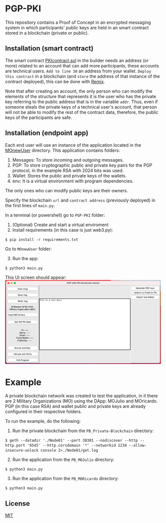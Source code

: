 # PGP-PKI

This repository contains a Proof of Concept in an encrypted messaging system in which participants' public keys are held in an smart contract stored in a blockchain (private or public).

## Installation (smart contract)

The smart contract [PKIcontract.sol](https://github.com/julio-cesar-leitao/PGP-PKI/blob/main/PKIcontract.sol) in the builder needs an address (or more) related to an account that can add more participants, these accounts are technical users. `Add to line 30` an address from your wallet. `Deploy this contract` in a blockchain (and `store` the address of that instance of the contract deployed), this can be done with [Remix](http://remix.ethereum.org/).

Note that after creating an account, the only person who can modify the elements of the structure that represents it is the user who has the private key referring to the public address that is in the variable `addr`. Thus, even if someone steals the private keys of a technical user's account, that person will not be able to modify the rest of the contract data, therefore, the public keys of the participants are safe.

## Installation (endpoint app)

Each end user will use an instance of the application located in the [MOnewUser](https://github.com/julio-cesar-leitao/PGP-PKI/tree/main/MOnewUser) directory. This application contains folders:
1. Messages: To store incoming and outgoing messages.
2. PGP: To store cryptographic public and private key pairs for the PGP protocol, in the example RSA with 2024 bits was used.
3. Wallet: Stores the public and private keys of the wallets.
4. env: It is a virtual environment with program dependencies.

The only ones who can modify public keys are their owners.

Specify the blockchain `url` and `contract address` (previously deployed) in the first lines of `main.py`.

In a terminal (or powershell) go to `PGP-PKI` folder:
1. (Optional) Create and start a virtual enviroment
2. Install requirements (in this case is just web3.py):
```
$ pip install -r requirements.txt
```

Go to `MOnewUser` folder:

3. Run the app:
```
$ python3 main.py
```

This UI screen should appear:
![alt text](images/UI.png)

# Example

A private blockchain network was created to test the application, in it there are 2 Military Organizations (MO) using the DApp: MOJulio and MOricardo. PGP (in this case RSA) and wallet public and private keys are already configured in their respective folders.

To run the example, do the following:

1. Run the private blockchain from the `PB_Private-Blockchain` directory:
```
$ geth --datadir './Node01' --port 30301 --nodiscover --http --http.port '8545' --http.corsdomain '*' --networkid 1234 --allow-insecure-unlock console 2>./Node01/get.log
```
2. Run the application from the `PB_MOJulio` directory:
```
$ python3 main.py
```
3. Run the application from the `PB_MORicardo` directory:
```
$ python3 main.py
```

## License
[MIT](https://choosealicense.com/licenses/mit/)
